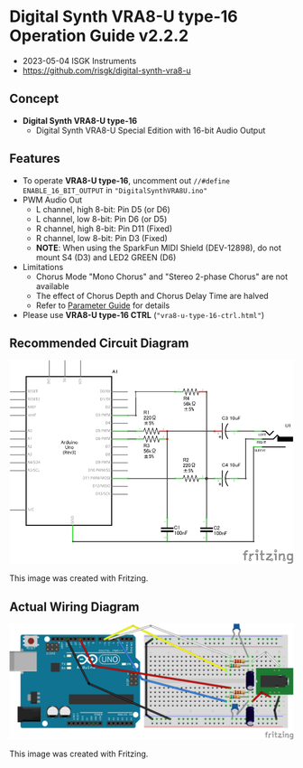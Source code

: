 # Digital Synth VRA8-U type-16 Operation Guide v2.2.2

- 2023-05-04 ISGK Instruments
- <https://github.com/risgk/digital-synth-vra8-u>

## Concept

- **Digital Synth VRA8-U type-16**
    - Digital Synth VRA8-U Special Edition with 16-bit Audio Output

## Features

- To operate **VRA8-U type-16**, uncomment out `//#define ENABLE_16_BIT_OUTPUT` in `"DigitalSynthVRA8U.ino"`
- PWM Audio Out
    - L channel, high 8-bit: Pin D5 (or D6)
    - L channel, low 8-bit: Pin D6 (or D5)
    - R channel, high 8-bit: Pin D11 (Fixed)
    - R channel, low 8-bit: Pin D3 (Fixed)
    - **NOTE**: When using the SparkFun MIDI Shield (DEV-12898), do not mount S4 (D3) and LED2 GREEN (D6)
- Limitations
    - Chorus Mode "Mono Chorus" and "Stereo 2-phase Chorus" are not available
    - The effect of Chorus Depth and Chorus Delay Time are halved
    - Refer to [Parameter Guide](/VRA8-U-Parameter-Guide.md) for details
- Please use **VRA8-U type-16 CTRL** (`"vra8-u-type-16-ctrl.html"`)

## Recommended Circuit Diagram

![Recommended Circuit Diagram](./vra8-u-type-16-circuit-diagram.png)

This image was created with Fritzing.

## Actual Wiring Diagram

![Actual Wiring Diagram](./vra8-u-type-16-bread-board.png)

This image was created with Fritzing.
